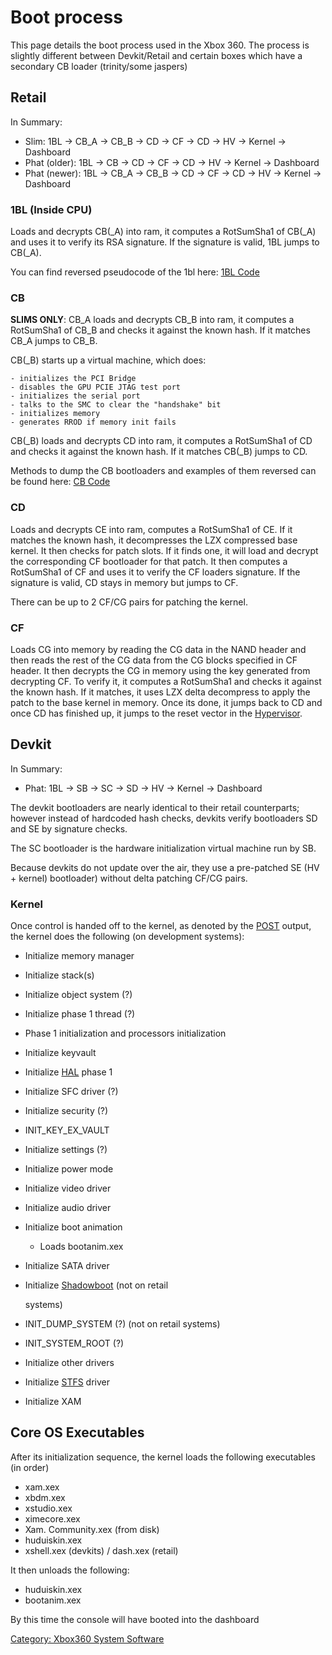 # Boot process

This page details the boot process used in the Xbox 360. The process is
slightly different between Devkit/Retail and certain boxes which have a
secondary CB loader (trinity/some jaspers)

## Retail

In Summary:

* Slim: 1BL -\> CB_A -\> CB_B -\> CD -\> CF -\> CD -\> HV -\> Kernel -\> Dashboard
* Phat (older): 1BL -\> CB -\> CD -\> CF -\> CD -\> HV -\> Kernel -\> Dashboard
* Phat (newer): 1BL -\> CB_A -\> CB_B -\> CD -\> CF -\> CD -\> HV -\> Kernel -\> Dashboard

### 1BL (Inside CPU)

Loads and decrypts CB(_A) into ram, it computes a RotSumSha1 of CB(_A)
and uses it to verify its RSA signature. If the signature is valid, 1BL
jumps to CB(_A).

You can find reversed pseudocode of the 1bl here: [1BL Code](../1bl_Code)

### CB

**SLIMS ONLY**: CB_A loads and decrypts CB_B into ram, it computes a
RotSumSha1 of CB_B and checks it against the known hash. If it matches
CB_A jumps to CB_B.

CB(_B) starts up a virtual machine, which does:

    - initializes the PCI Bridge
    - disables the GPU PCIE JTAG test port
    - initializes the serial port
    - talks to the SMC to clear the "handshake" bit
    - initializes memory
    - generates RROD if memory init fails

CB(_B) loads and decrypts CD into ram, it computes a RotSumSha1 of CD
and checks it against the known hash. If it matches CB(_B) jumps to CD.

Methods to dump the CB bootloaders and examples of them reversed can be
found here: [CB Code](../CB_Code)

### CD

Loads and decrypts CE into ram, computes a RotSumSha1 of CE. If it
matches the known hash, it decompresses the LZX compressed base
kernel.
It then checks for patch slots. If it finds one, it will load and
decrypt the corresponding CF bootloader for that patch. It then computes
a RotSumSha1 of CF and uses it to verify the CF loaders signature. If
the signature is valid, CD stays in memory but jumps to CF.

There can be up to 2 CF/CG pairs for patching the kernel.

### CF

Loads CG into memory by reading the CG data in the NAND header and then
reads the rest of the CG data from the CG blocks specified in CF header.
It then decrypts the CG in memory using the key generated from
decrypting CF. To verify it, it computes a RotSumSha1 and checks it
against the known hash. If it matches, it uses LZX delta decompress to
apply the patch to the base kernel in memory. Once its done, it jumps
back to CD and once CD has finished up, it jumps to the reset vector in
the [Hypervisor](../Hypervisor).

## Devkit

In Summary:

* Phat: 1BL -\> SB -\> SC -\> SD -\> HV -\> Kernel -\> Dashboard

The devkit bootloaders are nearly identical to their retail
counterparts; however instead of hardcoded hash checks, devkits verify
bootloaders SD and SE by signature checks.

The SC bootloader is the hardware initialization virtual machine run by
SB.

Because devkits do not update over the air, they use a pre-patched SE
(HV + kernel) bootloader) without delta patching CF/CG pairs.

### Kernel

Once control is handed off to the kernel, as denoted by the
[POST](../POST) output, the kernel does the following (on
development systems):

* Initialize memory manager
* Initialize stack(s)
* Initialize object system (?)
* Initialize phase 1 thread (?)
* Phase 1 initialization and processors initialization
* Initialize keyvault
* Initialize [HAL](https://en.wikipedia.org/wiki/HAL_(software)) phase 1
* Initialize SFC driver (?)
* Initialize security (?)
* INIT_KEY_EX_VAULT
* Initialize settings (?)
* Initialize power mode
* Initialize video driver
* Initialize audio driver
* Initialize boot animation
    - Loads bootanim.xex
* Initialize SATA driver
* Initialize [Shadowboot](../Shadowboot) (not on retail

  systems)

* INIT_DUMP_SYSTEM (?) (not on retail systems)
* INIT_SYSTEM_ROOT (?)
* Initialize other drivers
* Initialize [STFS](../STFS) driver
* Initialize XAM

## Core OS Executables

After its initialization sequence, the kernel loads the following
executables (in order)

* xam.xex
* xbdm.xex
* xstudio.xex
* ximecore.xex
* Xam. Community.xex (from disk)
* huduiskin.xex
* xshell.xex (devkits) / dash.xex (retail)

It then unloads the following:

* huduiskin.xex
* bootanim.xex

By this time the console will have booted into the dashboard

[Category: Xbox360 System Software](../Category_Xbox360_System_Software)
